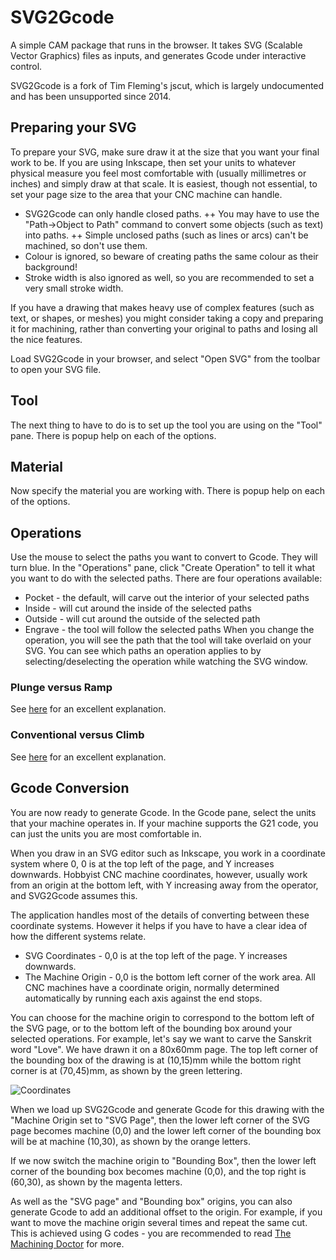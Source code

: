 # SVG2Gcode

A simple CAM package that runs in the browser. It takes SVG (Scalable Vector Graphics) files as inputs, and generates Gcode under interactive control.

SVG2Gcode is a fork of Tim Fleming's jscut, which is largely undocumented and has been unsupported since 2014.

## Preparing your SVG

To prepare your SVG, make sure draw it at the size that you want your final work to be. If you are using Inkscape, then set your units to whatever physical measure you feel most comfortable with (usually millimetres or inches) and simply draw at that scale. It is easiest, though not essential, to set your page size to the area that your CNC machine can handle.
+ SVG2Gcode can only handle closed paths.
++ You may have to use the "Path->Object to Path" command to convert some objects (such as text) into paths.
++ Simple unclosed paths (such as lines or arcs) can't be machined, so don't use them.
+ Colour is ignored, so beware of creating paths the same colour as their background!
+ Stroke width is also ignored as well, so you are recommended to set a very small stroke width.

If you have a drawing that makes heavy use of complex features (such as text,
or shapes, or meshes) you might consider taking a copy and preparing it for machining, rather than converting your original to paths and losing all the nice features.

Load SVG2Gcode in your browser, and select "Open SVG" from the toolbar to open your SVG file.

## Tool

The next thing to have to do is to set up the tool you are using on the "Tool" pane. There is popup help on each of the options.

## Material

Now specify the material you are working with. There is popup help on each of the options.

## Operations

Use the mouse to select the paths you want to convert to Gcode. They will turn blue. In the "Operations" pane, click "Create Operation" to tell it what you want to do with the selected paths. There are four operations available:
+ Pocket - the default, will carve out the interior of your selected paths
+ Inside - will cut around the inside of the selected paths
+ Outside - will cut around the outside of the selected path
+ Engrave - the tool will follow the selected paths
When you change the operation, you will see the path that the tool will take overlaid on your SVG. You can see which paths an operation applies to by selecting/deselecting the operation while watching the SVG window.

### Plunge versus Ramp
See <a href="https://www.harveyperformance.com/in-the-loupe/ramping-success/">here</a> for an excellent explanation.

### Conventional versus Climb
See <a href="https://www.harveyperformance.com/in-the-loupe/conventional-vs-climb-milling/">here</a> for an excellent explanation.

## Gcode Conversion

You are now ready to generate Gcode. In the Gcode pane, select the units that your machine operates in. If your machine supports the G21 code, you can just the units you are most comfortable in.

When you draw in an SVG editor such as Inkscape, you work in a coordinate system where 0, 0 is at the top left of the page, and Y increases downwards. Hobbyist CNC machine coordinates, however, usually work from an origin at the bottom left, with Y increasing away from the operator, and SVG2Gcode assumes this.

The application handles most of the details of converting between these coordinate systems. However it helps if you have to have a clear idea of how the different systems relate.

+ SVG Coordinates - 0,0 is at the top left of the page. Y increases downwards.
+ The Machine Origin - 0,0 is the bottom left corner of the work area. All CNC machines have a coordinate origin, normally determined automatically by running each axis against the end stops.

You can choose for the machine origin to correspond to the bottom left of the SVG page, or to the bottom left of the bounding box around your selected operations. For example, let's say we want to carve the Sanskrit word "Love". We have drawn it on a 80x60mm page. The top left corner of the bounding box of the drawing is at (10,15)mm while the bottom right corner is at (70,45)mm, as shown by the green lettering.

![Coordinates](coords.svg "Coordinates")

When we load up SVG2Gcode and generate Gcode for this drawing with the "Machine Origin set to "SVG Page", then the lower left corner of the SVG page becomes machine (0,0) and the lower left corner of the bounding box will be at machine (10,30), as shown by the orange letters.

If we now switch the machine origin to "Bounding Box", then the lower left corner of the bounding box becomes machine (0,0), and the top right is (60,30), as shown by the magenta letters.

As well as the "SVG page" and "Bounding box" origins, you can also generate Gcode to add an additional offset to the origin. For example, if you want to move the machine origin several times and repeat the same cut. This is achieved using G codes - you are recommended to read [The Machining Doctor](https://www.machiningdoctor.com/gcodes/g54/) for more.
